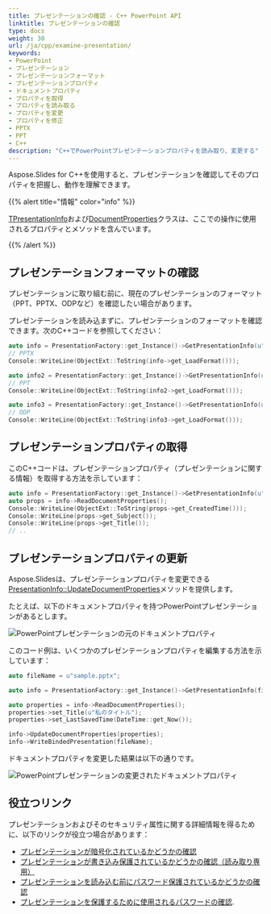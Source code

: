 ```yaml
---
title: プレゼンテーションの確認 - C++ PowerPoint API
linktitle: プレゼンテーションの確認
type: docs
weight: 30
url: /ja/cpp/examine-presentation/
keywords:
- PowerPoint
- プレゼンテーション
- プレゼンテーションフォーマット
- プレゼンテーションプロパティ
- ドキュメントプロパティ
- プロパティを取得
- プロパティを読み取る
- プロパティを変更
- プロパティを修正
- PPTX
- PPT
- C++
description: "C++でPowerPointプレゼンテーションプロパティを読み取り、変更する"
---
```


Aspose.Slides for C++を使用すると、プレゼンテーションを確認してそのプロパティを把握し、動作を理解できます。 

{{% alert title="情報" color="info" %}}

[TPresentationInfo](https://reference.aspose.com/slides/cpp/class/aspose.slides.presentation_info)および[DocumentProperties](https://reference.aspose.com/slides/cpp/class/aspose.slides.document_properties/)クラスは、ここでの操作に使用されるプロパティとメソッドを含んでいます。

{{% /alert %}} 

## **プレゼンテーションフォーマットの確認**

プレゼンテーションに取り組む前に、現在のプレゼンテーションのフォーマット（PPT、PPTX、ODPなど）を確認したい場合があります。

プレゼンテーションを読み込まずに、プレゼンテーションのフォーマットを確認できます。次のC++コードを参照してください：

``` cpp
auto info = PresentationFactory::get_Instance()->GetPresentationInfo(u"pres.pptx");
// PPTX
Console::WriteLine(ObjectExt::ToString(info->get_LoadFormat()));

auto info2 = PresentationFactory::get_Instance()->GetPresentationInfo(u"pres.ppt");
// PPT
Console::WriteLine(ObjectExt::ToString(info2->get_LoadFormat()));

auto info3 = PresentationFactory::get_Instance()->GetPresentationInfo(u"pres.odp");
// ODP
Console::WriteLine(ObjectExt::ToString(info3->get_LoadFormat()));
```

## **プレゼンテーションプロパティの取得**

このC++コードは、プレゼンテーションプロパティ（プレゼンテーションに関する情報）を取得する方法を示しています：

``` cpp
auto info = PresentationFactory::get_Instance()->GetPresentationInfo(u"pres.pptx");
auto props = info->ReadDocumentProperties();
Console::WriteLine(ObjectExt::ToString(props->get_CreatedTime()));
Console::WriteLine(props->get_Subject());
Console::WriteLine(props->get_Title());
// .. 
```

## **プレゼンテーションプロパティの更新**

Aspose.Slidesは、プレゼンテーションプロパティを変更できる[PresentationInfo::UpdateDocumentProperties](https://reference.aspose.com/slides/cpp/aspose.slides/presentationinfo/updatedocumentproperties/)メソッドを提供します。

たとえば、以下のドキュメントプロパティを持つPowerPointプレゼンテーションがあるとします。

![PowerPointプレゼンテーションの元のドキュメントプロパティ](input_properties.png)

このコード例は、いくつかのプレゼンテーションプロパティを編集する方法を示しています：

```cpp
auto fileName = u"sample.pptx";

auto info = PresentationFactory::get_Instance()->GetPresentationInfo(fileName);

auto properties = info->ReadDocumentProperties();
properties->set_Title(u"私のタイトル");
properties->set_LastSavedTime(DateTime::get_Now());

info->UpdateDocumentProperties(properties);
info->WriteBindedPresentation(fileName);
```

ドキュメントプロパティを変更した結果は以下の通りです。

![PowerPointプレゼンテーションの変更されたドキュメントプロパティ](output_properties.png)

## **役立つリンク**

プレゼンテーションおよびそのセキュリティ属性に関する詳細情報を得るために、以下のリンクが役立つ場合があります：

- [プレゼンテーションが暗号化されているかどうかの確認](https://docs.aspose.com/slides/cpp/password-protected-presentation/#checking-whether-a-presentation-is-encrypted)
- [プレゼンテーションが書き込み保護されているかどうかの確認（読み取り専用）](https://docs.aspose.com/slides/cpp/password-protected-presentation/#checking-whether-a-presentation-is-write-protected)
- [プレゼンテーションを読み込む前にパスワード保護されているかどうかの確認](https://docs.aspose.com/slides/cpp/password-protected-presentation/#checking-whether-a-presentation-is-password-protected-before-loading-it)
- [プレゼンテーションを保護するために使用されるパスワードの確認](https://docs.aspose.com/slides/cpp/password-protected-presentation/#validating-or-confirming-that-a-specific-password-has-been-used-to-protect-a-presentation).